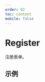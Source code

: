 ```yaml
---
order: 02
toc: content
mobile: false
---
```


# Register

注册表单。

## 示例

<code src="./examples/register"  background="#fff"></code>


